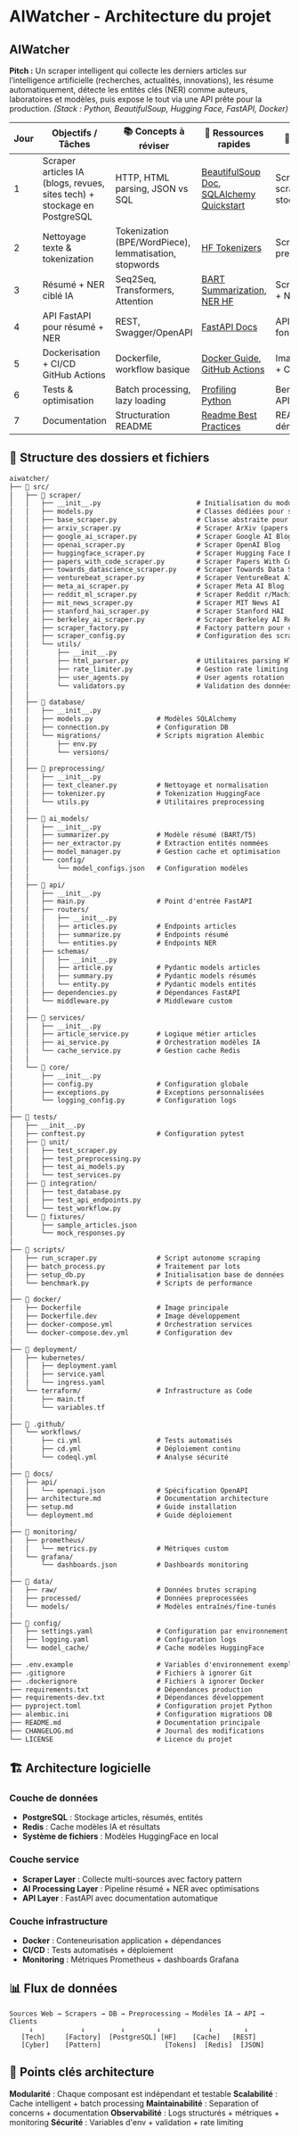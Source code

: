 # AIWatcher - Architecture du projet

## **AIWatcher**

**Pitch :** Un scraper intelligent qui collecte les derniers articles sur l’intelligence artificielle (recherches, actualités, innovations), les résume automatiquement, détecte les entités clés (NER) comme auteurs, laboratoires et modèles, puis expose le tout via une API prête pour la production.
*(Stack : Python, BeautifulSoup, Hugging Face, FastAPI, Docker)*

| Jour | Objectifs / Tâches                                                       | 📚 Concepts à réviser                                  | 🔗 Ressources rapides                                                                                                                                       | 🎯 Livrable                   |
| ---- | ------------------------------------------------------------------------ | ------------------------------------------------------ | ----------------------------------------------------------------------------------------------------------------------------------------------------------- | ----------------------------- |
| 1    | Scraper articles IA (blogs, revues, sites tech) + stockage en PostgreSQL | HTTP, HTML parsing, JSON vs SQL                        | [BeautifulSoup Doc](https://www.crummy.com/software/BeautifulSoup/bs4/doc/), [SQLAlchemy Quickstart](https://docs.sqlalchemy.org/en/20/orm/quickstart.html) | Script scraping + stockage DB |
| 2    | Nettoyage texte & tokenization                                           | Tokenization (BPE/WordPiece), lemmatisation, stopwords | [HF Tokenizers](https://huggingface.co/docs/tokenizers/index)                                                                                               | Script preprocessing          |
| 3    | Résumé + NER ciblé IA                                                    | Seq2Seq, Transformers, Attention                       | [BART Summarization](https://huggingface.co/transformers/task_summary.html), [NER HF](https://huggingface.co/course/chapter7/3?fw=pt)                       | Script résumé + NER           |
| 4    | API FastAPI pour résumé + NER                                            | REST, Swagger/OpenAPI                                  | [FastAPI Docs](https://fastapi.tiangolo.com/)                                                                                                               | API fonctionnelle             |
| 5    | Dockerisation + CI/CD GitHub Actions                                     | Dockerfile, workflow basique                           | [Docker Guide](https://docs.docker.com/get-started/), [GitHub Actions](https://docs.github.com/en/actions)                                                  | Image Docker + CI/CD          |
| 6    | Tests & optimisation                                                     | Batch processing, lazy loading                         | [Profiling Python](https://docs.python.org/3/library/profile.html)                                                                                          | Benchmarks API                |
| 7    | Documentation                                                            | Structuration README                                   | [Readme Best Practices](https://www.makeareadme.com/)                                                                                                       | README + démo vidéo           |

## 📁 Structure des dossiers et fichiers

```md
aiwatcher/
├── 📁 src/
│   ├── 📁 scraper/
│   │   ├── __init__.py                        # Initialisation du module scraper
│   │   ├── models.py                          # Classes dédiées pour stocker les données scrapées
│   │   ├── base_scraper.py                    # Classe abstraite pour tous les scrapers
│   │   ├── arxiv_scraper.py                   # Scraper ArXiv (papers IA)
│   │   ├── google_ai_scraper.py               # Scraper Google AI Blog
│   │   ├── openai_scraper.py                  # Scraper OpenAI Blog
│   │   ├── huggingface_scraper.py             # Scraper Hugging Face Blog
│   │   ├── papers_with_code_scraper.py        # Scraper Papers With Code
│   │   ├── towards_datascience_scraper.py     # Scraper Towards Data Science
│   │   ├── venturebeat_scraper.py             # Scraper VentureBeat AI
│   │   ├── meta_ai_scraper.py                 # Scraper Meta AI Blog
│   │   ├── reddit_ml_scraper.py               # Scraper Reddit r/MachineLearning
│   │   ├── mit_news_scraper.py                # Scraper MIT News AI
│   │   ├── stanford_hai_scraper.py            # Scraper Stanford HAI
│   │   ├── berkeley_ai_scraper.py             # Scraper Berkeley AI Research
│   │   ├── scraper_factory.py                 # Factory pattern pour créer scrapers
│   │   ├── scraper_config.py                  # Configuration des scrapers
│   │   └── utils/
│   │       ├── __init__.py
│   │       ├── html_parser.py                 # Utilitaires parsing HTML
│   │       ├── rate_limiter.py                # Gestion rate limiting
│   │       ├── user_agents.py                 # User agents rotation
│   │       └── validators.py                  # Validation des données
│   │
│   ├── 📁 database/
│   │   ├── __init__.py
│   │   ├── models.py                # Modèles SQLAlchemy
│   │   ├── connection.py            # Configuration DB
│   │   └── migrations/              # Scripts migration Alembic
│   │       ├── env.py
│   │       └── versions/
│   │
│   ├── 📁 preprocessing/
│   │   ├── __init__.py
│   │   ├── text_cleaner.py          # Nettoyage et normalisation
│   │   ├── tokenizer.py             # Tokenization HuggingFace
│   │   └── utils.py                 # Utilitaires preprocessing
│   │
│   ├── 📁 ai_models/
│   │   ├── __init__.py
│   │   ├── summarizer.py            # Modèle résumé (BART/T5)
│   │   ├── ner_extractor.py         # Extraction entités nommées
│   │   ├── model_manager.py         # Gestion cache et optimisation
│   │   └── config/
│   │       └── model_configs.json   # Configuration modèles
│   │
│   ├── 📁 api/
│   │   ├── __init__.py
│   │   ├── main.py                  # Point d'entrée FastAPI
│   │   ├── routers/
│   │   │   ├── __init__.py
│   │   │   ├── articles.py          # Endpoints articles
│   │   │   ├── summarize.py         # Endpoints résumé
│   │   │   └── entities.py          # Endpoints NER
│   │   ├── schemas/
│   │   │   ├── __init__.py
│   │   │   ├── article.py           # Pydantic models articles
│   │   │   ├── summary.py           # Pydantic models résumés
│   │   │   └── entity.py            # Pydantic models entités
│   │   ├── dependencies.py          # Dépendances FastAPI
│   │   └── middleware.py            # Middleware custom
│   │
│   ├── 📁 services/
│   │   ├── __init__.py
│   │   ├── article_service.py       # Logique métier articles
│   │   ├── ai_service.py            # Orchestration modèles IA
│   │   └── cache_service.py         # Gestion cache Redis
│   │
│   └── 📁 core/
│       ├── __init__.py
│       ├── config.py                # Configuration globale
│       ├── exceptions.py            # Exceptions personnalisées
│       └── logging_config.py        # Configuration logs
│
├── 📁 tests/
│   ├── __init__.py
│   ├── conftest.py                  # Configuration pytest
│   ├── 📁 unit/
│   │   ├── test_scraper.py
│   │   ├── test_preprocessing.py
│   │   ├── test_ai_models.py
│   │   └── test_services.py
│   ├── 📁 integration/
│   │   ├── test_database.py
│   │   ├── test_api_endpoints.py
│   │   └── test_workflow.py
│   └── 📁 fixtures/
│       ├── sample_articles.json
│       └── mock_responses.py
│
├── 📁 scripts/
│   ├── run_scraper.py               # Script autonome scraping
│   ├── batch_process.py             # Traitement par lots
│   ├── setup_db.py                  # Initialisation base de données
│   └── benchmark.py                 # Scripts de performance
│
├── 📁 docker/
│   ├── Dockerfile                   # Image principale
│   ├── Dockerfile.dev               # Image développement
│   ├── docker-compose.yml           # Orchestration services
│   └── docker-compose.dev.yml       # Configuration dev
│
├── 📁 deployment/
│   ├── kubernetes/
│   │   ├── deployment.yaml
│   │   ├── service.yaml
│   │   └── ingress.yaml
│   └── terraform/                   # Infrastructure as Code
│       ├── main.tf
│       └── variables.tf
│
├── 📁 .github/
│   └── workflows/
│       ├── ci.yml                   # Tests automatisés
│       ├── cd.yml                   # Déploiement continu
│       └── codeql.yml               # Analyse sécurité
│
├── 📁 docs/
│   ├── api/
│   │   └── openapi.json             # Spécification OpenAPI
│   ├── architecture.md              # Documentation architecture
│   ├── setup.md                     # Guide installation
│   └── deployment.md                # Guide déploiement
│
├── 📁 monitoring/
│   ├── prometheus/
│   │   └── metrics.py               # Métriques custom
│   └── grafana/
│       └── dashboards.json          # Dashboards monitoring
│
├── 📁 data/
│   ├── raw/                         # Données brutes scraping
│   ├── processed/                   # Données preprocessées
│   └── models/                      # Modèles entraînés/fine-tunés
│
├── 📁 config/
│   ├── settings.yaml                # Configuration par environnement
│   ├── logging.yaml                 # Configuration logs
│   └── model_cache/                 # Cache modèles HuggingFace
│
├── .env.example                     # Variables d'environnement exemple
├── .gitignore                       # Fichiers à ignorer Git
├── .dockerignore                    # Fichiers à ignorer Docker
├── requirements.txt                 # Dépendances production
├── requirements-dev.txt             # Dépendances développement
├── pyproject.toml                   # Configuration projet Python
├── alembic.ini                      # Configuration migrations DB
├── README.md                        # Documentation principale
├── CHANGELOG.md                     # Journal des modifications
└── LICENSE                          # Licence du projet
```

## 🏗️ Architecture logicielle

### **Couche de données**

- **PostgreSQL** : Stockage articles, résumés, entités
- **Redis** : Cache modèles IA et résultats
- **Système de fichiers** : Modèles HuggingFace en local

### **Couche service**

- **Scraper Layer** : Collecte multi-sources avec factory pattern
- **AI Processing Layer** : Pipeline résumé + NER avec optimisations
- **API Layer** : FastAPI avec documentation automatique

### **Couche infrastructure**

- **Docker** : Conteneurisation application + dépendances
- **CI/CD** : Tests automatisés + déploiement
- **Monitoring** : Métriques Prometheus + dashboards Grafana

## 📊 Flux de données

```
Sources Web → Scrapers → DB → Preprocessing → Modèles IA → API → Clients
     ↓            ↓         ↓        ↓            ↓        ↓
   [Tech]     [Factory]  [PostgreSQL] [HF]    [Cache]   [REST]
   [Cyber]    [Pattern]                [Tokens]  [Redis]  [JSON]
```

## 🎯 Points clés architecture

**Modularité** : Chaque composant est indépendant et testable
**Scalabilité** : Cache intelligent + batch processing
**Maintainabilité** : Separation of concerns + documentation
**Observabilité** : Logs structurés + métriques + monitoring
**Sécurité** : Variables d'env + validation + rate limiting